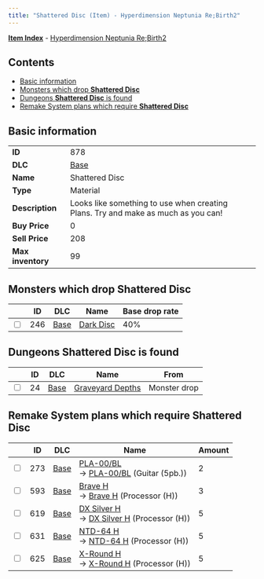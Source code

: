 ```yaml
---
title: "Shattered Disc (Item) - Hyperdimension Neptunia Re;Birth2"
---
```


[**Item Index**](/neptunia/rb2/item/index.html) - [Hyperdimension Neptunia Re;Birth2](/neptunia/rb2)

## Contents

- [Basic information](#basic-information)
- [Monsters which drop **Shattered Disc**](#monsters-which-drop-shattered-disc)
- [Dungeons **Shattered Disc** is found](#dungeons-shattered-disc-is-found)
- [Remake System plans which require **Shattered Disc**](#remake-system-plans-which-require-shattered-disc)

## Basic information

|   |   |
| -- | -- |
| **ID** | 878 |
| **DLC** | [Base](/neptunia/rb2/dlc/0-base.html) |
| **Name** | Shattered Disc |
| **Type** | Material |
| **Description** | Looks like something to use when creating Plans. Try and make as much as you can! |
| **Buy Price** | 0 |
| **Sell Price** | 208 |
| **Max inventory** | 99 |

## Monsters which drop **Shattered Disc**

|    | ID | DLC | Name | Base drop rate |
| -- | -- | --- | ---- | -------------- |
| <input type="checkbox" id="rb2-monster-0-246" class="trackbox" /> | 246 | [Base](/neptunia/rb2/dlc/0-base.html) | [Dark Disc](/neptunia/rb2/monster/0-246-dark-disc.html) | 40% |

## Dungeons **Shattered Disc** is found

|    | ID | DLC | Name | From |
| -- | -- | --- | ---- | ---- |
| <input type="checkbox" id="rb2-dungeon-0-24" class="trackbox" /> | 24 | [Base](/neptunia/rb2/dlc/0-base.html) | [Graveyard Depths](/neptunia/rb2/dungeon/0-24-graveyard-depths.html) | Monster drop |

## Remake System plans which require **Shattered Disc**

|    | ID | DLC | Name | Amount |
| -- | -- | --- | ---- | ------ |
| <input type="checkbox" id="rb2-remake-0-273" class="trackbox" /> | 273 | [Base](/neptunia/rb2/dlc/0-base.html) | [PLA-00/BL](/neptunia/rb2/remake/0-273-pla-00-bl.html)<br />→ [PLA-00/BL](/neptunia/rb2/item/0-1318-pla-00-bl.html) (Guitar (5pb.)) | 2 |
| <input type="checkbox" id="rb2-remake-0-593" class="trackbox" /> | 593 | [Base](/neptunia/rb2/dlc/0-base.html) | [Brave H](/neptunia/rb2/remake/0-593-brave-h.html)<br />→ [Brave H](/neptunia/rb2/item/0-3380-brave-h.html) (Processor (H)) | 3 |
| <input type="checkbox" id="rb2-remake-0-619" class="trackbox" /> | 619 | [Base](/neptunia/rb2/dlc/0-base.html) | [DX Silver H](/neptunia/rb2/remake/0-619-dx-silver-h.html)<br />→ [DX Silver H](/neptunia/rb2/item/0-3244-dx-silver-h.html) (Processor (H)) | 5 |
| <input type="checkbox" id="rb2-remake-0-631" class="trackbox" /> | 631 | [Base](/neptunia/rb2/dlc/0-base.html) | [NTD-64 H](/neptunia/rb2/remake/0-631-ntd-64-h.html)<br />→ [NTD-64 H](/neptunia/rb2/item/0-3346-ntd-64-h.html) (Processor (H)) | 5 |
| <input type="checkbox" id="rb2-remake-0-625" class="trackbox" /> | 625 | [Base](/neptunia/rb2/dlc/0-base.html) | [X-Round H](/neptunia/rb2/remake/0-625-x-round-h.html)<br />→ [X-Round H](/neptunia/rb2/item/0-3292-x-round-h.html) (Processor (H)) | 5 |